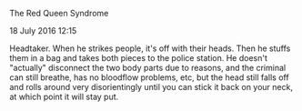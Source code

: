 The Red Queen Syndrome

18 July 2016
12:15

Headtaker. When he strikes people, it's off with their heads. Then he stuffs them in a bag and takes both pieces to the police station. He doesn't "actually" disconnect the two body parts due to reasons, and the criminal can still breathe, has no bloodflow problems, etc, but the head still falls off and rolls around very disorientingly until you can stick it back on your neck, at which point it will stay put. 